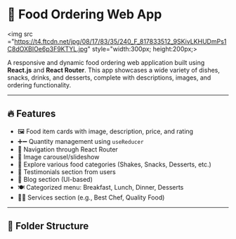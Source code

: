 # 🍔 Food Ordering Web App
<img src ="https://t4.ftcdn.net/jpg/08/17/83/35/240_F_817833512_9SKivLKHUDmPs1C8dOXBIOe6p3F9KTYL.jpg" style="width:300px; height:200px;><img>

A responsive and dynamic food ordering web application built using **React.js** and **React Router**. This app showcases a wide variety of dishes, snacks, drinks, and desserts, complete with descriptions, images, and ordering functionality.

---

## 🔥 Features

- 🖼️ Food item cards with image, description, price, and rating
- ➕➖ Quantity management using `useReducer`
- 🧭 Navigation through React Router
- 🎠 Image carousel/slideshow
- 🧃 Explore various food categories (Shakes, Snacks, Desserts, etc.)
- 💬 Testimonials section from users
- 📖 Blog section (UI-based)
- 🍽️ Categorized menu: Breakfast, Lunch, Dinner, Desserts
- 🧑‍🍳 Services section (e.g., Best Chef, Quality Food)

---

## 📂 Folder Structure



